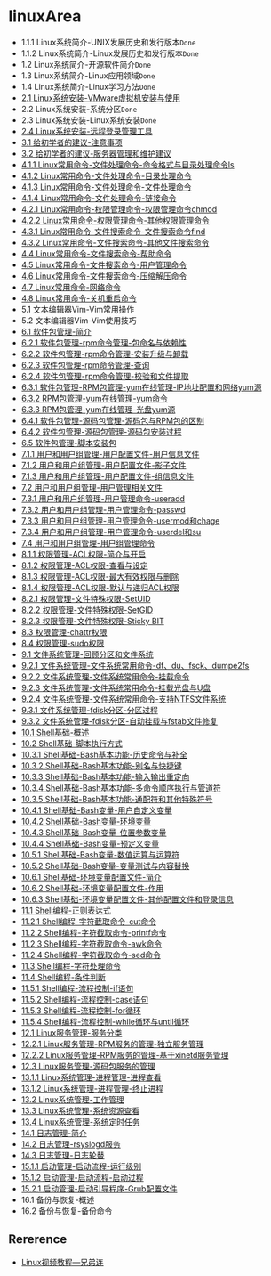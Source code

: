 # linuxArea

- 1.1.1 Linux系统简介-UNIX发展历史和发行版本`Done`
- 1.1.2 Linux系统简介-Linux发展历史和发行版本`Done`
- 1.2 Linux系统简介-开源软件简介`Done`
- 1.3 Linux系统简介-Linux应用领域`Done`
- 1.4 Linux系统简介-Linux学习方法`Done`
- [2.1 Linux系统安装-VMware虚拟机安装与使用](doc/2.1.md)
- 2.2 Linux系统安装-系统分区`Done`
- 2.3 Linux系统安装-Linux系统安装`Done`
- [2.4 Linux系统安装-远程登录管理工具](doc/2.4.md)
- [3.1 给初学者的建议-注意事项](doc/3.1.md)
- [3.2 给初学者的建议-服务器管理和维护建议](doc/3.2.md)
- [4.1.1 Linux常用命令-文件处理命令-命令格式与目录处理命令ls](doc/4.1.1.md)
- [4.1.2 Linux常用命令-文件处理命令-目录处理命令](doc/4.1.2.md)
- [4.1.3 Linux常用命令-文件处理命令-文件处理命令](doc/4.1.3.md)
- [4.1.4 Linux常用命令-文件处理命令-链接命令](doc/4.1.4.md)
- [4.2.1 Linux常用命令-权限管理命令-权限管理命令chmod](doc/4.2.1.md)
- [4.2.2 Linux常用命令-权限管理命令-其他权限管理命令](doc/4.2.2.md)
- [4.3.1 Linux常用命令-文件搜索命令-文件搜索命令find](doc/4.3.1.md)
- [4.3.2 Linux常用命令-文件搜索命令-其他文件搜索命令](doc/4.3.2.md)
- [4.4 Linux常用命令-文件搜索命令-帮助命令](doc/4.4.md)
- [4.5 Linux常用命令-文件搜索命令-用户管理命令](doc/4.5.md)
- [4.6 Linux常用命令-文件搜索命令-压缩解压命令](doc/4.6.md)
- [4.7 Linux常用命令-网络命令](doc/4.7.md)
- [4.8 Linux常用命令-关机重启命令](doc/4.8.md)
- 5.1 文本编辑器Vim-Vim常用操作
- 5.2 文本编辑器Vim-Vim使用技巧
- [6.1 软件包管理-简介](doc/6.1.md)
- [6.2.1 软件包管理-rpm命令管理-包命名与依赖性](doc/6.2.1.md)
- [6.2.2 软件包管理-rpm命令管理-安装升级与卸载](doc/6.2.2.md)
- [6.2.3 软件包管理-rpm命令管理-查询](doc/6.2.3.md)
- [6.2.4 软件包管理-rpm命令管理-校验和文件提取](doc/6.2.4.md)
- [6.3.1 软件包管理-RPM包管理-yum在线管理-IP地址配置和网络yum源](doc/6.3.1.md)
- [6.3.2 RPM包管理-yum在线管理-yum命令](doc/6.3.2.md)
- [6.3.3 RPM包管理-yum在线管理-光盘yum源](doc/6.3.3.md)
- [6.4.1 软件包管理-源码包管理-源码包与RPM包的区别](doc/6.4.1.md)
- [6.4.2 软件包管理-源码包管理-源码包安装过程](doc/6.4.2.md)
- [6.5 软件包管理-脚本安装包](doc/6.5.md)
- [7.1.1 用户和用户组管理-用户配置文件-用户信息文件](doc/7.1.1.md)
- [7.1.2 用户和用户组管理-用户配置文件-影子文件](doc/7.1.2.md)
- [7.1.3 用户和用户组管理-用户配置文件-组信息文件](doc/7.1.3.md)
- [7.2 用户和用户组管理-用户管理相关文件](doc/7.2.md)
- [7.3.1 用户和用户组管理-用户管理命令-useradd](doc/7.3.1.md)
- [7.3.2 用户和用户组管理-用户管理命令-passwd](doc/7.3.2.md)
- [7.3.3 用户和用户组管理-用户管理命令-usermod和chage](doc/7.3.3.md)
- [7.3.4 用户和用户组管理-用户管理命令-userdel和su](doc/7.3.4.md)
- [7.4 用户和用户组管理-用户组管理命令](doc/7.4.md)
- [8.1.1 权限管理-ACL权限-简介与开启](doc/8.1.1.md)
- [8.1.2 权限管理-ACL权限-查看与设定](doc/8.1.2.md)
- [8.1.3 权限管理-ACL权限-最大有效权限与删除](doc/8.1.3.md)
- [8.1.4 权限管理-ACL权限-默认与递归ACL权限](doc/8.1.4.md)
- [8.2.1 权限管理-文件特殊权限-SetUID](doc/8.2.1.md)
- [8.2.2 权限管理-文件特殊权限-SetGID](doc/8.2.2.md)
- [8.2.3 权限管理-文件特殊权限-Sticky BIT](doc/8.2.3.md)
- [8.3 权限管理-chattr权限](doc/8.3.md)
- [8.4 权限管理-sudo权限](doc/8.4.md)
- [9.1 文件系统管理-回顾分区和文件系统](doc/9.1.md)
- [9.2.1 文件系统管理-文件系统常用命令-df、du、fsck、dumpe2fs](doc/9.2.1.md)
- [9.2.2 文件系统管理-文件系统常用命令-挂载命令](doc/9.2.2.md)
- [9.2.3 文件系统管理-文件系统常用命令-挂载光盘与U盘](doc/9.2.3.md)
- [9.2.4 文件系统管理-文件系统常用命令-支持NTFS文件系统](doc/9.2.4.md)
- [9.3.1 文件系统管理-fdisk分区-分区过程](doc/9.3.1.md)
- [9.3.2 文件系统管理-fdisk分区-自动挂载与fstab文件修复](doc/9.3.2.md)
- [10.1 Shell基础-概述](doc/10.1.md)
- [10.2 Shell基础-脚本执行方式](doc/10.2.md)
- [10.3.1 Shell基础-Bash基本功能-历史命令与补全](doc/10.3.1.md)
- [10.3.2 Shell基础-Bash基本功能-别名与快捷键](doc/10.3.2.md)
- [10.3.3 Shell基础-Bash基本功能-输入输出重定向](doc/10.3.3.md)
- [10.3.4 Shell基础-Bash基本功能-多命令顺序执行与管道符](doc/10.3.4.md)
- [10.3.5 Shell基础-Bash基本功能-通配符和其他特殊符号](doc/10.3.5.md)
- [10.4.1 Shell基础-Bash变量-用户自定义变量](doc/10.4.1.md)
- [10.4.2 Shell基础-Bash变量-环境变量](doc/10.4.2.md)
- [10.4.3 Shell基础-Bash变量-位置参数变量](doc/10.4.3.md)
- [10.4.4 Shell基础-Bash变量-预定义变量](doc/10.4.4.md)
- [10.5.1 Shell基础-Bash变量-数值运算与运算符](doc/10.5.1.md)
- [10.5.2 Shell基础-Bash变量-变量测试与内容替换](doc/10.5.2.md)
- [10.6.1 Shell基础-环境变量配置文件-简介](doc/10.6.1.md)
- [10.6.2 Shell基础-环境变量配置文件-作用](doc/10.6.2.md)
- [10.6.3 Shell基础-环境变量配置文件-其他配置文件和登录信息](doc/10.6.3.md)
- [11.1 Shell编程-正则表达式](doc/11.1.md)
- [11.2.1 Shell编程-字符截取命令-cut命令](doc/11.2.1.md)
- [11.2.2 Shell编程-字符截取命令-printf命令](doc/11.2.2.md)
- [11.2.3 Shell编程-字符截取命令-awk命令](doc/11.2.3.md)
- [11.2.4 Shell编程-字符截取命令-sed命令](doc/11.2.4.md)
- [11.3 Shell编程-字符处理命令](doc/11.3.md)
- [11.4 Shell编程-条件判断](doc/11.4.md)
- [11.5.1 Shell编程-流程控制-if语句](doc/11.5.1.md)
- [11.5.2 Shell编程-流程控制-case语句](doc/11.5.2.md)
- [11.5.3 Shell编程-流程控制-for循环](doc/11.5.3.md)
- [11.5.4 Shell编程-流程控制-while循环与until循环](doc/11.5.4.md)
- [12.1 Linux服务管理-服务分类](doc/12.1.md)
- [12.2.1 Linux服务管理-RPM服务的管理-独立服务管理](doc/12.2.1.md)
- [12.2.2 Linux服务管理-RPM服务的管理-基于xinetd服务管理](doc/12.2.2.md)
- [12.3 Linux服务管理-源码包服务的管理](doc/12.3.md)
- [13.1.1 Linux系统管理-进程管理-进程查看](doc/13.1.1.md)
- [13.1.2 Linux系统管理-进程管理-终止进程](doc/13.1.2.md)
- [13.2 Linux系统管理-工作管理](doc/13.2.md)
- [13.3 Linux系统管理-系统资源查看](doc/13.3.md)
- [13.4 Linux系统管理-系统定时任务](doc/13.4.md)
- [14.1 日志管理-简介](doc/14.1.md)
- [14.2 日志管理-rsyslogd服务](doc/14.2.md)
- [14.3 日志管理-日志轮替](doc/14.3.md)
- [15.1.1 启动管理-启动流程-运行级别](doc/15.1.1.md)
- [15.1.2 启动管理-启动流程-启动过程](doc/15.1.2.md)
- [15.2.1 启动管理-启动引导程序-Grub配置文件](doc/15.2.1.md)
- 16.1 备份与恢复-概述
- 16.2 备份与恢复-备份命令

## Rererence

- [Linux视频教程—兄弟连](https://www.bilibili.com/video/av18156598)
